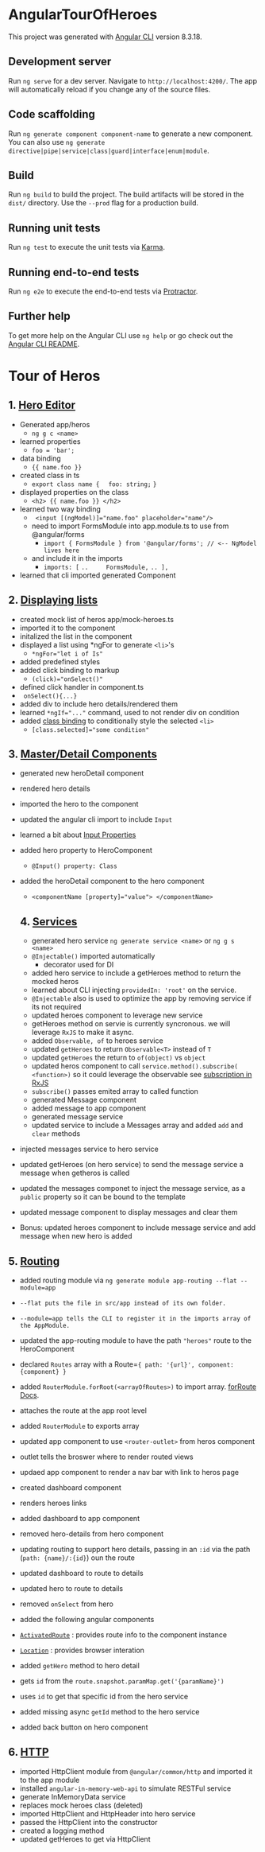 # AngularTourOfHeroes

This project was generated with [Angular CLI](https://github.com/angular/angular-cli) version 8.3.18.

## Development server

Run `ng serve` for a dev server. Navigate to `http://localhost:4200/`. The app will automatically reload if you change any of the source files.

## Code scaffolding

Run `ng generate component component-name` to generate a new component. You can also use `ng generate directive|pipe|service|class|guard|interface|enum|module`.

## Build

Run `ng build` to build the project. The build artifacts will be stored in the `dist/` directory. Use the `--prod` flag for a production build.

## Running unit tests

Run `ng test` to execute the unit tests via [Karma](https://karma-runner.github.io).

## Running end-to-end tests

Run `ng e2e` to execute the end-to-end tests via [Protractor](http://www.protractortest.org/).

## Further help

To get more help on the Angular CLI use `ng help` or go check out the [Angular CLI README](https://github.com/angular/angular-cli/blob/master/README.md).


# Tour of Heros
## 1. [Hero Editor](https://angular.io/tutorial/toh-pt1)

 - Generated  app/heros 
    - `ng g c <name>`
 - learned properties
    - `foo = 'bar';`
 - data binding
    - `{{ name.foo }}`
 - created class in ts
   - `export class name {` 
      `  foo: string;`
      `}`
 - displayed properties on the class
   - `<h2> {{ name.foo }} </h2>`
- learned two way binding
   - ` <input [(ngModel)]="name.foo" placeholder="name"/>`
   - need to import FormsModule into app.module.ts to use from @angular/forms
     - `import { FormsModule } from '@angular/forms'; // <-- NgModel lives here`
    - and include it in the imports
      - `imports: [`
    `..     FormsModule,`
    `.. ],`
 - learned that cli imported generated Component

 ## 2. [Displaying lists](https://angular.io/tutorial/toh-pt2)
  - created mock list of heros app/mock-heroes.ts
  - imported it to the component
  - initalized the list in the component
  - displayed a list using *ngFor to generate `<li>`'s
    - `*ngFor="let i of Is"`
 - added predefined styles
 - added click binding to markup
   - `(click)="onSelect()"`
 - defined click handler in component.ts
  - ` onSelect(){...}`
- added div to include hero details/rendered them
- learned `*ngIf="..."` command, used to not render div on condition
- added [class binding](https://angular.io/guide/template-syntax#class-binding) to conditionally style the selected `<li>`
  - `[class.selected]="some condition"`

## 3. [Master/Detail Components](https://angular.io/tutorial/toh-pt3)
- generated new heroDetail component
- rendered hero details
- imported the hero to the component
- updated the angular cli import to include `Input`
- learned a bit about [Input Properties](https://angular.io/guide/template-syntax#inputs-outputs)
- added hero property to HeroComponent 
  - `@Input() property: Class`
- added the heroDetail component to the hero component
  - `<componentName [property]="value"> </componentName>`

  ## 4. [Services](https://angular.io/tutorial/toh-pt4)
  - generated hero service `ng generate service <name>` or `ng g s <name>`
  - `@Injectable()` imported automatically
    - decorator used for DI 
  - added hero service to include a getHeroes method to return the mocked heros
  - learned about CLI injecting `providedIn: 'root'` on the service.  
   - `@Injectable` also is used to optimize the app by removing service if its not required
  - updated heroes component to leverage new service
  - getHeroes method on servie is currently syncronous.  we will leverage `RxJS` to make it async. 
   - added `Observable, of` to heroes service
   - updated `getHeroes` to return `Observable<T>` instead of `T`
   - updated `getHeroes` the return to `of(object)` vs `object`
  - updated heros component to call `service.method().subscribe( <function>)` so it could leverage the observable see [subscription in RxJS](https://rxjs-dev.firebaseapp.com/guide/subscription)
   - `subscribe()` passes emited array to called function
  - generated Message component
  - added message to app component
  - generated message service
   - updated service to include a Messages array and added `add` and `clear` methods
 - injected messages service to hero service
 - updated getHeroes (on hero service) to send the message service a message when getheros is called
 - updated the messages componet to inject the message service, as a `public` property so it can be bound to the template
- updated message component to display messages and clear them
- Bonus: updated heroes component to include message service and add message when new hero is added

 ## 5. [Routing](https://angular.io/guide/router)
  - added routing module via `ng generate module app-routing --flat --module=app`
   - `--flat puts the file in src/app instead of its own folder.`
   - `--module=app tells the CLI to register it in the imports array of the AppModule.`

 - updated the app-routing module to have the path `"heroes"` route to the HeroComponent
  - declared `Routes` array with a Route=`{ path: '{url}', component: {component} }`
  - added `RouterModule.forRoot(<arrayOfRoutes>)` to import array. [forRoute Docs](https://angular.io/api/router/RouterModule#forRoot). 
   - attaches the route at the app root level
  - added `RouterModule` to exports array
 - updated app component to use `<router-outlet>` from heros component
  - outlet tells the broswer where to render routed views
- updaed app component to render a nav bar with link to heros page
- created dashboard component
 - renders heroes links 
- added dashboard to app component
- removed hero-details from hero component
- updating routing to support hero details, passing in an `:id` via the path (`path: {name}/:{id}`) oun the route
- updated dashboard to route to details
- updated hero to route to details
- removed `onSelect` from hero 
- added the following angular components
 - [`ActivatedRoute`](https://angular.io/api/router/ActivatedRoute) : provides route info to the component instance
 - [`Location`](https://angular.io/api/common/Location) : provides browser interation
- added `getHero` method to hero detail
 - gets `id` from the `route.snapshot.paramMap.get('{paramName}')`
 - uses `id` to get that specific id from the hero service
- added missing async `getId` method to the hero service
- added back button on hero component

## 6. [HTTP](https://angular.io/tutorial/toh-pt6)
 - imported HttpClient module from `@angular/common/http` and imported it to the app module
 - installed `angular-in-memory-web-api` to simulate RESTFul service
 - generate InMemoryData service
  - replaces mock heroes class (deleted)
 - imported HttpClient and HttpHeader into hero service
  - passed the HttpClient into the constructor
  - created a logging method
  - updated getHeroes to get via HttpClient